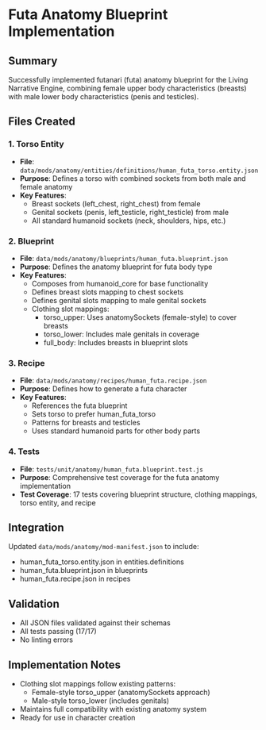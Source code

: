# Futa Anatomy Blueprint Implementation

## Summary
Successfully implemented futanari (futa) anatomy blueprint for the Living Narrative Engine, combining female upper body characteristics (breasts) with male lower body characteristics (penis and testicles).

## Files Created

### 1. Torso Entity
- **File**: `data/mods/anatomy/entities/definitions/human_futa_torso.entity.json`
- **Purpose**: Defines a torso with combined sockets from both male and female anatomy
- **Key Features**:
  - Breast sockets (left_chest, right_chest) from female
  - Genital sockets (penis, left_testicle, right_testicle) from male
  - All standard humanoid sockets (neck, shoulders, hips, etc.)

### 2. Blueprint
- **File**: `data/mods/anatomy/blueprints/human_futa.blueprint.json`
- **Purpose**: Defines the anatomy blueprint for futa body type
- **Key Features**:
  - Composes from humanoid_core for base functionality
  - Defines breast slots mapping to chest sockets
  - Defines genital slots mapping to male genital sockets
  - Clothing slot mappings:
    - torso_upper: Uses anatomySockets (female-style) to cover breasts
    - torso_lower: Includes male genitals in coverage
    - full_body: Includes breasts in blueprint slots

### 3. Recipe
- **File**: `data/mods/anatomy/recipes/human_futa.recipe.json`
- **Purpose**: Defines how to generate a futa character
- **Key Features**:
  - References the futa blueprint
  - Sets torso to prefer human_futa_torso
  - Patterns for breasts and testicles
  - Uses standard humanoid parts for other body parts

### 4. Tests
- **File**: `tests/unit/anatomy/human_futa.blueprint.test.js`
- **Purpose**: Comprehensive test coverage for the futa anatomy implementation
- **Test Coverage**: 17 tests covering blueprint structure, clothing mappings, torso entity, and recipe

## Integration
Updated `data/mods/anatomy/mod-manifest.json` to include:
- human_futa_torso.entity.json in entities.definitions
- human_futa.blueprint.json in blueprints
- human_futa.recipe.json in recipes

## Validation
- All JSON files validated against their schemas
- All tests passing (17/17)
- No linting errors

## Implementation Notes
- Clothing slot mappings follow existing patterns:
  - Female-style torso_upper (anatomySockets approach)
  - Male-style torso_lower (includes genitals)
- Maintains full compatibility with existing anatomy system
- Ready for use in character creation